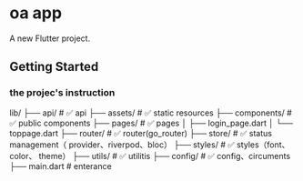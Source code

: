 # oa app

A new Flutter project.

## Getting Started

### the projec's instruction
lib/
├── api/              # ✅ api
├── assets/           # ✅ static resources
├── components/       # ✅ public components
├── pages/            # ✅ pages
│   ├── login_page.dart
│   └── toppage.dart
├── router/           # ✅ router(go_router)
├── store/            # ✅ status management（ provider、riverpod、bloc）
├── styles/           # ✅ styles（font、color、 theme）
├── utils/            # ✅ utilitis
├── config/           # ✅ config、circuments
├── main.dart         # enterance
